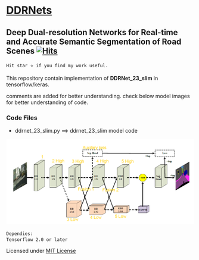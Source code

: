 # [DDRNets](https://arxiv.org/pdf/2101.06085.pdf)
## Deep Dual-resolution Networks for Real-time and Accurate Semantic Segmentation of Road Scenes [![Hits](https://hits.seeyoufarm.com/api/count/incr/badge.svg?url=https%3A%2F%2Fgithub.com%2Fhamidriasat%2FUNet-3-Plus&count_bg=%2379C83D&title_bg=%23555555&icon=sega.svg&icon_color=%23E7E7E7&title=hits&edge_flat=false)](https://hits.seeyoufarm.com)
<!-- https://hits.seeyoufarm.com/ -->

` Hit star ⭐ if you find my work useful. `

This repository contain implementation of **DDRNet_23_slim** in tensorflow/keras.

comments are added for better understanding. check below model images for better understanding of code.

### Code Files
* ddrnet_23_slim.py ==> ddrnet_23_slim model code

![alt text](https://github.com/hamidriasat/DDRNets/blob/main/images/architecture.PNG)


```
Dependies:
Tensorflow 2.0 or later
```

Licensed under [MIT License](LICENSE)
